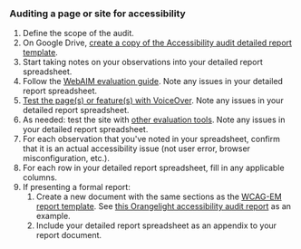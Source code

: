 ### Auditing a page or site for accessibility

1. Define the scope of the audit.
2. On Google Drive, [create a copy of the Accessibility audit detailed report template](https://docs.google.com/spreadsheets/d/1xTNkQI-rHp0LzyjtBDRGtHFNdyG454BihGmjl71N2bA/copy).
3. Start taking notes on your observations into your detailed report spreadsheet.
4. Follow the [WebAIM evaluation guide](https://webaim.org/articles/evaluationguide/).  Note any issues in your detailed report spreadsheet.
5. [Test the page(s) or feature(s) with VoiceOver](https://github.com/pulibrary/dacs_handbook/blob/main/Accessibility/voiceover_basic_testing.md).  Note any issues in your detailed report spreadsheet.
6. As needed: test the site with [other evaluation tools](https://github.com/pulibrary/dacs_handbook/blob/main/Accessibility/accessibility_tools.md).  Note any issues in your detailed report spreadsheet.
6. For each observation that you've noted in your spreadsheet, confirm that it is an actual accessibility issue (not user error, browser misconfiguration, etc.).
7. For each row in your detailed report spreadsheet, fill in any applicable columns.
8. If presenting a formal report:
    1. Create a new document with the same sections as the [WCAG-EM report template](https://www.w3.org/WAI/test-evaluate/report-template/).  See [this Orangelight accessibility audit report](https://docs.google.com/document/d/1EFV8OB5gZ8l3YXSs_badUVX8DT-SNLS_vcEF0mpZkeY/edit) as an example.
    2. Include your detailed report spreadsheet as an appendix to your report document.
